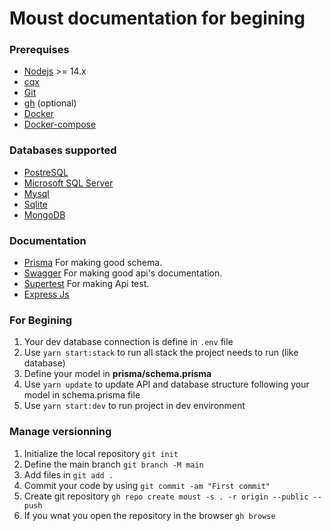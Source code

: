 # Moust documentation for begining

### Prerequises

- [Nodejs](https://nodejs.org/) >= 14.x
- [cqx](https://www.npmjs.com/package/cqx)
- [Git](https://git-scm.com/)
- [gh](https://cli.github.com/) (optional)
- [Docker](https://docs.docker.com/get-docker/)
- [Docker-compose](https://docs.docker.com/compose/)

### Databases supported

- [PostreSQL](https://www.prisma.io/docs/concepts/database-connectors/postgresql)
- [Microsoft SQL Server](https://www.prisma.io/docs/concepts/database-connectors/sql-server)
- [Mysql](https://www.prisma.io/docs/concepts/database-connectors/mysql)
- [Sqlite](https://www.prisma.io/docs/concepts/database-connectors/sqlite)
- [MongoDB](https://www.mongodb.com/)

### Documentation

- [Prisma](https://www.prisma.io/docs/reference/api-reference/prisma-schema-reference) For making good schema.
- [Swagger](https://github.com/OAI/OpenAPI-Specification/blob/main/versions/3.0.3.md#schemaObject) For making good api's documentation.
- [Supertest](https://www.npmjs.com/package/supertest) For making Api test.
- [Express Js](https://expressjs.com/fr/4x/api.html)

### For Begining

1. Your dev database connection is define in `.env` file
2. Use ``yarn start:stack`` to run all stack the project needs to run (like database)
3. Define your model in **prisma/schema.prisma**
4. Use `yarn update` to update API and database structure following your model in schema.prisma file
5. Use `yarn start:dev` to run project in dev environment

### Manage versionning

1. Initialize the local repository `git init`
2. Define the main branch `git branch -M main`
3. Add files in `git add .`
4. Commit your code by using `git commit -am "First commit"`
5. Create git repository `gh repo create moust -s . -r origin --public --push`
6. If you wnat you open the repository in the browser `gh browse`
